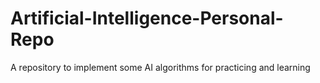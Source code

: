 # Artificial-Intelligence-Personal-Repo
A repository to implement some AI algorithms for practicing and learning
